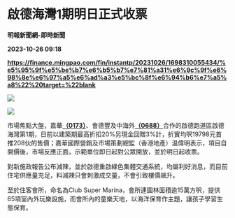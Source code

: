 # 啟德海灣1期明日正式收票
**明報新聞網-即時新聞**

**2023-10-26 09:18**

**https://finance.mingpao.com/fin/instantp/20231026/1698310055434/%e5%95%9f%e5%be%b7%e6%b5%b7%e7%81%a31%e6%9c%9f%e6%98%8e%e6%97%a5%e6%ad%a3%e5%bc%8f%e6%94%b6%e7%a5%a8%22%20target=%22blank**

![](https://fs.mingpao.com/fin/20231026/s00011/2fa6c907a2ee621615c5815487f2736e.jpg)

![](https://fs.mingpao.com/fin/20231026/s00011/30d9c494082765693f40b952255e3c5b.jpg)

市場焦點大盤，嘉華[**（0173）**](https://finance.mingpao.com/fin/instantp/20231026/1698310055434/stock1.php?code=0173)、會德豐及中海外[**（0688）**](https://finance.mingpao.com/fin/instantp/20231026/1698310055434/stock1.php?code=0688)合作的啟德跑道區啟德海灣第1期，日前以建築期最高折扣20%另現金回贈3%計，折實均呎19798元首推208伙的售價；嘉華國際營銷及市場策劃總監（香港地產）温偉明表示，項目自開價後，市場反應正面，示範單位即日起對公眾開放，並於明日起收票。

對新施政報告公布減辣，並於啟德重啟綠色集體交通系統，均屬利好消息，而目前住宅供應量充足，料減辣只會刺激成交量，不會引致樓價飊升。

至於住客會所，命名為Club Super Marina，會所連園林面積逾15萬方呎，提供65項室內外玩樂設施，而會所內的童樂天地，以海洋保育作主題，讓孩子學習生態保育。